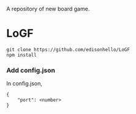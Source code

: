 A repository of new board game.

# LoGF

```
git clone https://github.com/edisonhello/LoGF
npm install
```

### Add config.json
In config.json,
```
{
    "port": <number>
}
```
